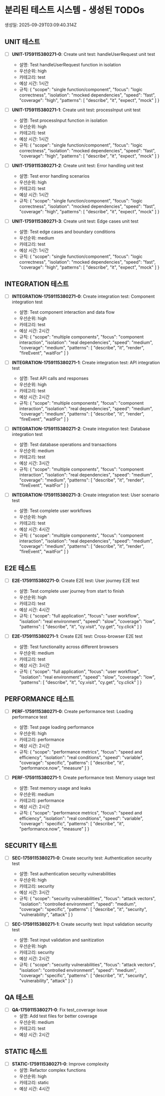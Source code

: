 # 분리된 테스트 시스템 - 생성된 TODOs

생성일: 2025-09-29T03:09:40.314Z

## UNIT 테스트

- [ ] **UNIT-1759115380271-0**: Create unit test: handleUserRequest unit test
  - 설명: Test handleUserRequest function in isolation
  - 우선순위: high
  - 카테고리: test
  - 예상 시간: 1시간
  - 규칙: {
  "scope": "single function/component",
  "focus": "logic correctness",
  "isolation": "mocked dependencies",
  "speed": "fast",
  "coverage": "high",
  "patterns": [
    "describe",
    "it",
    "expect",
    "mock"
  ]
}

- [ ] **UNIT-1759115380271-1**: Create unit test: processInput unit test
  - 설명: Test processInput function in isolation
  - 우선순위: high
  - 카테고리: test
  - 예상 시간: 1시간
  - 규칙: {
  "scope": "single function/component",
  "focus": "logic correctness",
  "isolation": "mocked dependencies",
  "speed": "fast",
  "coverage": "high",
  "patterns": [
    "describe",
    "it",
    "expect",
    "mock"
  ]
}

- [ ] **UNIT-1759115380271-2**: Create unit test: Error handling unit test
  - 설명: Test error handling scenarios
  - 우선순위: high
  - 카테고리: test
  - 예상 시간: 1시간
  - 규칙: {
  "scope": "single function/component",
  "focus": "logic correctness",
  "isolation": "mocked dependencies",
  "speed": "fast",
  "coverage": "high",
  "patterns": [
    "describe",
    "it",
    "expect",
    "mock"
  ]
}

- [ ] **UNIT-1759115380271-3**: Create unit test: Edge cases unit test
  - 설명: Test edge cases and boundary conditions
  - 우선순위: medium
  - 카테고리: test
  - 예상 시간: 1시간
  - 규칙: {
  "scope": "single function/component",
  "focus": "logic correctness",
  "isolation": "mocked dependencies",
  "speed": "fast",
  "coverage": "high",
  "patterns": [
    "describe",
    "it",
    "expect",
    "mock"
  ]
}

## INTEGRATION 테스트

- [ ] **INTEGRATION-1759115380271-0**: Create integration test: Component integration test
  - 설명: Test component interaction and data flow
  - 우선순위: high
  - 카테고리: test
  - 예상 시간: 2시간
  - 규칙: {
  "scope": "multiple components",
  "focus": "component interaction",
  "isolation": "real dependencies",
  "speed": "medium",
  "coverage": "medium",
  "patterns": [
    "describe",
    "it",
    "render",
    "fireEvent",
    "waitFor"
  ]
}

- [ ] **INTEGRATION-1759115380271-1**: Create integration test: API integration test
  - 설명: Test API calls and responses
  - 우선순위: high
  - 카테고리: test
  - 예상 시간: 2시간
  - 규칙: {
  "scope": "multiple components",
  "focus": "component interaction",
  "isolation": "real dependencies",
  "speed": "medium",
  "coverage": "medium",
  "patterns": [
    "describe",
    "it",
    "render",
    "fireEvent",
    "waitFor"
  ]
}

- [ ] **INTEGRATION-1759115380271-2**: Create integration test: Database integration test
  - 설명: Test database operations and transactions
  - 우선순위: medium
  - 카테고리: test
  - 예상 시간: 3시간
  - 규칙: {
  "scope": "multiple components",
  "focus": "component interaction",
  "isolation": "real dependencies",
  "speed": "medium",
  "coverage": "medium",
  "patterns": [
    "describe",
    "it",
    "render",
    "fireEvent",
    "waitFor"
  ]
}

- [ ] **INTEGRATION-1759115380271-3**: Create integration test: User scenario test
  - 설명: Test complete user workflows
  - 우선순위: high
  - 카테고리: test
  - 예상 시간: 4시간
  - 규칙: {
  "scope": "multiple components",
  "focus": "component interaction",
  "isolation": "real dependencies",
  "speed": "medium",
  "coverage": "medium",
  "patterns": [
    "describe",
    "it",
    "render",
    "fireEvent",
    "waitFor"
  ]
}

## E2E 테스트

- [ ] **E2E-1759115380271-0**: Create E2E test: User journey E2E test
  - 설명: Test complete user journey from start to finish
  - 우선순위: high
  - 카테고리: test
  - 예상 시간: 4시간
  - 규칙: {
  "scope": "full application",
  "focus": "user workflow",
  "isolation": "real environment",
  "speed": "slow",
  "coverage": "low",
  "patterns": [
    "describe",
    "it",
    "cy.visit",
    "cy.get",
    "cy.click"
  ]
}

- [ ] **E2E-1759115380271-1**: Create E2E test: Cross-browser E2E test
  - 설명: Test functionality across different browsers
  - 우선순위: medium
  - 카테고리: test
  - 예상 시간: 3시간
  - 규칙: {
  "scope": "full application",
  "focus": "user workflow",
  "isolation": "real environment",
  "speed": "slow",
  "coverage": "low",
  "patterns": [
    "describe",
    "it",
    "cy.visit",
    "cy.get",
    "cy.click"
  ]
}

## PERFORMANCE 테스트

- [ ] **PERF-1759115380271-0**: Create performance test: Loading performance test
  - 설명: Test page loading performance
  - 우선순위: high
  - 카테고리: performance
  - 예상 시간: 2시간
  - 규칙: {
  "scope": "performance metrics",
  "focus": "speed and efficiency",
  "isolation": "real conditions",
  "speed": "variable",
  "coverage": "specific",
  "patterns": [
    "describe",
    "it",
    "performance.now",
    "measure"
  ]
}

- [ ] **PERF-1759115380271-1**: Create performance test: Memory usage test
  - 설명: Test memory usage and leaks
  - 우선순위: medium
  - 카테고리: performance
  - 예상 시간: 2시간
  - 규칙: {
  "scope": "performance metrics",
  "focus": "speed and efficiency",
  "isolation": "real conditions",
  "speed": "variable",
  "coverage": "specific",
  "patterns": [
    "describe",
    "it",
    "performance.now",
    "measure"
  ]
}

## SECURITY 테스트

- [ ] **SEC-1759115380271-0**: Create security test: Authentication security test
  - 설명: Test authentication security vulnerabilities
  - 우선순위: high
  - 카테고리: security
  - 예상 시간: 3시간
  - 규칙: {
  "scope": "security vulnerabilities",
  "focus": "attack vectors",
  "isolation": "controlled environment",
  "speed": "medium",
  "coverage": "specific",
  "patterns": [
    "describe",
    "it",
    "security",
    "vulnerability",
    "attack"
  ]
}

- [ ] **SEC-1759115380271-1**: Create security test: Input validation security test
  - 설명: Test input validation and sanitization
  - 우선순위: high
  - 카테고리: security
  - 예상 시간: 2시간
  - 규칙: {
  "scope": "security vulnerabilities",
  "focus": "attack vectors",
  "isolation": "controlled environment",
  "speed": "medium",
  "coverage": "specific",
  "patterns": [
    "describe",
    "it",
    "security",
    "vulnerability",
    "attack"
  ]
}

## QA 테스트

- [ ] **QA-1759115380271-0**: Fix test_coverage issue
  - 설명: Add test files for better coverage
  - 우선순위: medium
  - 카테고리: test
  - 예상 시간: 2시간

## STATIC 테스트

- [ ] **STATIC-1759115380271-0**: Improve complexity
  - 설명: Refactor complex functions
  - 우선순위: high
  - 카테고리: static
  - 예상 시간: 4시간

